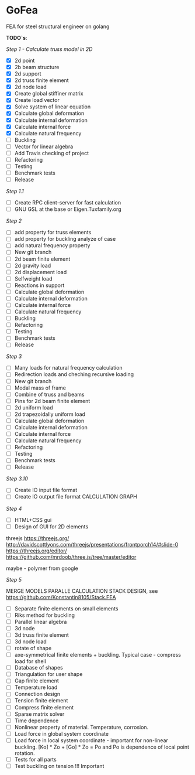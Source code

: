 # GoFea

FEA for steel structural engineer on golang

**TODO`s**:

*Step 1 - Calculate truss model in 2D*

- [X] 2d point
- [X] 2b beam structure
- [X] 2d support
- [X] 2d truss finite element
- [X] 2d node load
- [X] Create global stiffiner matrix
- [X] Create load vector
- [X] Solve system of linear equation
- [X] Calculate global deformation
- [X] Calculate internal deformation
- [X] Calculate internal force
- [X] Calculate natural frequency
- [ ] Buckling
- [ ] Vector for linear algebra
- [ ] Add Travis checking of project
- [ ] Refactoring
- [ ] Testing
- [ ] Benchmark tests
- [ ] Release

*Step 1.1*

- [ ] Create RPC client-server for fast calculation
- [ ] GNU GSL at the base or Eigen.Tuxfamily.org 

*Step 2*

- [ ] add property for truss elements
- [ ] add property for buckling analyze of case
- [ ] add natural frequency property
- [ ] New git branch
- [ ] 2d beam finite element
- [ ] 2d gravity load
- [ ] 2d displacement load
- [ ] Selfweight load
- [ ] Reactions in support
- [ ] Calculate global deformation
- [ ] Calculate internal deformation
- [ ] Calculate internal force
- [ ] Calculate natural frequency
- [ ] Buckling
- [ ] Refactoring
- [ ] Testing
- [ ] Benchmark tests
- [ ] Release

*Step 3*

- [ ] Many loads for natural frequency calculation
- [ ] Redirection loads and cheching recursive loading
- [ ] New git branch
- [ ] Modal mass of frame
- [ ] Combine of truss and beams
- [ ] Pins for 2d beam finite element
- [ ] 2d uniform load
- [ ] 2d trapezoidally uniform load
- [ ] Calculate global deformation
- [ ] Calculate internal deformation
- [ ] Calculate internal force
- [ ] Calculate natural frequency
- [ ] Refactoring
- [ ] Testing
- [ ] Benchmark tests
- [ ] Release

*Step 3.10*

- [ ] Create IO input  file format
- [ ] Create IO output file format
CALCULATION GRAPH

*Step 4*

- [ ] HTML+CSS gui
- [ ] Design of GUI for 2D elements

threejs
https://threejs.org/
http://davidscottlyons.com/threejs/presentations/frontporch14/#slide-0
https://threejs.org/editor/
https://github.com/mrdoob/three.js/tree/master/editor

maybe - polymer from google

*Step 5*

MERGE MODELS
PARALLE CALCULATION
STACK DESIGN, see https://github.com/Konstantin8105/Stack.FEA
- [ ] Separate finite elements on small elements
- [ ] Riks method for buckling
- [ ] Parallel linear algebra
- [ ] 3d node
- [ ] 3d truss finite element
- [ ] 3d node load
- [ ] rotate of shape
- [ ] axe-symmetrical finite elements + buckling. Typical case - compress load for shell
- [ ] Database of shapes
- [ ] Triangulation for user shape
- [ ] Gap finite element
- [ ] Temperature load
- [ ] Connection design
- [ ] Tension finite element
- [ ] Compress finite element
- [ ] Sparse matrix solver
- [ ] Time dependence
- [ ] Nonlinear property of material. Temperature, corrosion.
- [ ] Load force in global system coordinate
- [ ] Load force in local system coordinate - important for non-linear buckling. [Ko] * Zo + [Go] * Zo = Po and Po is dependence of local point rotation.
- [ ] Tests for all parts
- [ ] Test buckling on tension !!! Important
